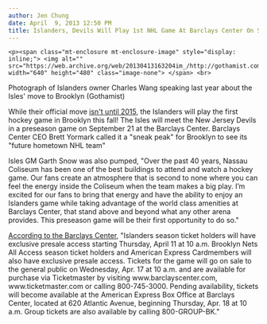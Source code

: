 ```yaml
---
author: Jen Chung
date: April  9, 2013 12:50 PM
title: Islanders, Devils Will Play 1st NHL Game At Barclays Center On September 21
---
```



	
	
	
	<p><span class="mt-enclosure mt-enclosure-image" style="display: inline;"> <img alt="" src="https://web.archive.org/web/20130413163204im_/http://gothamist.com/upload/2012/10/102412isle3.jpg" width="640" height="480" class="image-none"> </span> <br>
<span class="photo_caption">Photograph of Islanders owner Charles Wang speaking last year about the Isles&apos; move to Brooklyn (Gothamist)</span></p>

<p>While their official move <a href="https://web.archive.org/web/20130413163204/http://gothamist.com/2012/10/24/islanders_making_major_announcement.php">isn&apos;t until 2015</a>, the Islanders will play the first hockey game in Brooklyn this fall! The Isles will meet the New Jersey Devils in a preseason game on September 21 at the Barclays Center. Barclays Center CEO Brett Yormark called it a &quot;sneak peak&quot; for Brooklyn to see its &quot;future hometown NHL team&quot;</p>

<p>Isles GM Garth Snow was also pumped, &quot;Over the past 40 years, Nassau Coliseum has been one of the best buildings to attend and watch a hockey game. Our fans create an atmosphere that is second to none where you can feel the energy inside the Coliseum when the team makes a big play. I&#x2019;m excited for our fans to bring that energy and have the ability to enjoy an Islanders game while taking advantage of the world class amenities at Barclays Center, that stand above and beyond what any other arena provides.  This preseason game will be their first opportunity to do so.&quot;</p>

<p><a href="https://web.archive.org/web/20130413163204/http://www.barclayscenter.com/">According to the Barclays Center</a>, &quot;Islanders season ticket holders will have exclusive presale access starting Thursday, April 11 at 10 a.m.  Brooklyn Nets All Access season ticket holders and American Express Cardmembers will also have exclusive presale access. Tickets for the game will go on sale to the general public on Wednesday, Apr. 17 at 10 a.m. and are available for purchase via Ticketmaster by visiting www.barclayscenter.com, www.ticketmaster.com or calling 800-745-3000.  Pending availability, tickets will become available at the American Express Box Office at Barclays Center, located at 620 Atlantic Avenue, beginning Thursday, Apr. 18 at 10 a.m.  Group tickets are also available by calling 800-GROUP-BK.&quot;<br>
 </p>
	
	
	
	
	

